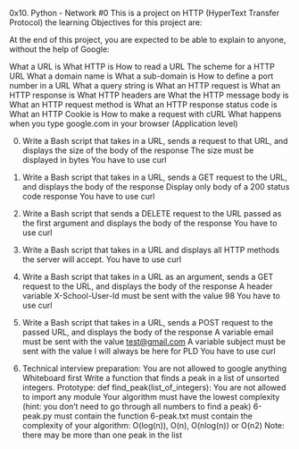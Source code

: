 0x10. Python - Network #0
This is a project on HTTP (HyperText Transfer Protocol)
the learning Objectives for this project are:

At the end of this project, you are expected to be able to explain to anyone, without the help of Google:

What a URL is
What HTTP is
How to read a URL
The scheme for a HTTP URL
What a domain name is
What a sub-domain is
How to define a port number in a URL
What a query string is
What an HTTP request is
What an HTTP response is
What HTTP headers are
What the HTTP message body is
What an HTTP request method is
What an HTTP response status code is
What an HTTP Cookie is
How to make a request with cURL
What happens when you type google.com in your browser (Application level)

0. Write a Bash script that takes in a URL, sends a request to that URL, and displays the size of the body of the response
The size must be displayed in bytes
You have to use curl

1. Write a Bash script that takes in a URL, sends a GET request to the URL, and displays the body of the response
Display only body of a 200 status code response
You have to use curl

2. Write a Bash script that sends a DELETE request to the URL passed as the first argument and displays the body of the response
You have to use curl

3. Write a Bash script that takes in a URL and displays all HTTP methods the server will accept.
You have to use curl

4. Write a Bash script that takes in a URL as an argument, sends a GET request to the URL, and displays the body of the response
A header variable X-School-User-Id must be sent with the value 98
You have to use curl

5. Write a Bash script that takes in a URL, sends a POST request to the passed URL, and displays the body of the response
A variable email must be sent with the value test@gmail.com
A variable subject must be sent with the value I will always be here for PLD
You have to use curl

6. Technical interview preparation:
You are not allowed to google anything
Whiteboard first
Write a function that finds a peak in a list of unsorted integers.
Prototype: def find_peak(list_of_integers):
You are not allowed to import any module
Your algorithm must have the lowest complexity (hint: you don’t need to go through all numbers to find a peak)
6-peak.py must contain the function
6-peak.txt must contain the complexity of your algorithm: O(log(n)), O(n), O(nlog(n)) or O(n2)
Note: there may be more than one peak in the list
